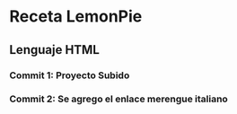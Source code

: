 # Receta LemonPie
## Lenguaje HTML
### Commit 1: Proyecto Subido
### Commit 2: Se agrego el enlace merengue italiano
